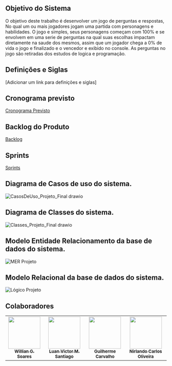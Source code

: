 ## Objetivo do Sistema
  O objetivo deste trabalho é desenvolver um jogo de perguntas e respostas,
  No qual um ou mais jogadores jogam uma partida com personagens e habilidades.
  O jogo e simples, seus personagens começam com 100% e se envolvem em uma serie de perguntas na qual suas escolhas impactam diretamente na saude dos mesmos, assim     que um jogador chega a 0% de vida o jogo e finalizado e o vencedor e exibido no console.
  As perguntas no jogo são retiradas dos estudos de logica e programação.

## Definições e Siglas
[Adicionar um link para definições e siglas]
 
## Cronograma previsto
<a href="https://github.com/CarvGuilherme/Projeto-final/projects/1">Cronograma Previsto<a>

## Backlog do Produto 
<a href="https://github.com/CarvGuilherme/Projeto-final/projects/2">Backlog<a>

## Sprints
<a href="https://github.com/CarvGuilherme/Projeto-final/projects/6">Sprints<a>

## Diagrama de Casos de uso do sistema.
![CasosDeUso_Projeto_Final drawio](https://user-images.githubusercontent.com/89430965/144533287-200e3930-a89b-432d-bc84-9abad0ee5fe2.png)

## Diagrama de Classes do sistema.
![Classes_Projeto_Final drawio](https://user-images.githubusercontent.com/89430965/144534382-2e9be61b-3008-408b-8a6a-03e7e578928e.png)

## Modelo Entidade Relacionamento da base de dados do sistema.
![MER Projeto](https://user-images.githubusercontent.com/89430965/144533703-7eb2add3-9c35-4b2c-aaf2-6aa5a6656056.png)

## Modelo Relacional da base de dados do sistema.
![Lógico Projeto](https://user-images.githubusercontent.com/89430965/144533722-a1a2fe64-fec8-44d9-b769-85b0dd5b9054.png)

## Colaboradores
 <!-- ALL-CONTRIBUTORS-LIST:START - Do not remove or modify this section -->
<!-- prettier-ignore-start -->
<!-- markdownlint-disable -->
   <tr>
<table>
     <td align="center"><a href="https://github.com/WillianGomesSoares"><img src="https://avatars.githubusercontent.com/u/89430965?v=4" width="100px;" alt=""/><br /><sub><b>Willian G. Soares</b></sub></a><br /></td>
     <td align="center"><a href="https://github.com/luanvictorms"><img src="https://avatars.githubusercontent.com/u/82541610?s=400&u=0a6dcb49715c66927cadc3823cf73d24fb5ad06d&v=4" width="100px;" alt=""/><br /><sub><b>Luan Victor M. Santiago</b></sub></a><br /></td>
      <td align="center"><a href="https://github.com/CarvGuilherme"><img src="https://avatars.githubusercontent.com/u/71442931?v=4" width="100px;" alt=""/><br /><sub><b>Guilherme Carvalho</b></sub></a><br /></td>
      <td align="center"><a href="https://github.com/Nirlando"><img src="https://avatars.githubusercontent.com/u/94077514?v=4" width="100px;" alt=""/><br /><sub><b>Nirlando Carlos Oliveira</b></sub></a><br /></td>
      
   <tr>
<table
<!-- markdownlint-restore -->
<!-- prettier-ignore-end -->
    
<!-- ALL-CONTRIBUTORS-LIST:END -->
